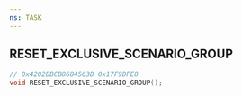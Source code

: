 ```yaml
---
ns: TASK
---
```

## RESET_EXCLUSIVE_SCENARIO_GROUP

```c
// 0x4202BBCB8684563D 0x17F9DFE8
void RESET_EXCLUSIVE_SCENARIO_GROUP();
```


